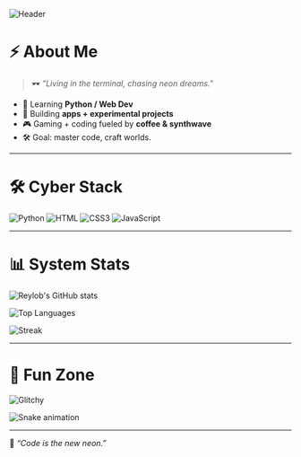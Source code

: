 <!-- Neon header -->
![Header](https://capsule-render.vercel.app/api?type=waving&color=0:ff00ff,100:00ffff&height=200&section=header&text=Reylob%20👾&fontSize=45&fontColor=0d0d0d&animation=twinkling&fontAlignY=35)

# ⚡ About Me
> 🕶️ *"Living in the terminal, chasing neon dreams."*  
- 🌱 Learning **Python / Web Dev**  
- 💾 Building **apps + experimental projects**  
- 🎮 Gaming + coding fueled by **coffee & synthwave**  
- 🛠 Goal: master code, craft worlds.  

---

# 🛠 Cyber Stack
![Python](https://img.shields.io/badge/Python-ff00ff?style=for-the-badge&logo=python&logoColor=white)
![HTML](https://img.shields.io/badge/HTML5-00ffff?style=for-the-badge&logo=html5&logoColor=black)
![CSS3](https://img.shields.io/badge/CSS3-ff00ff?style=for-the-badge&logo=css3&logoColor=black)
![JavaScript](https://img.shields.io/badge/JavaScript-00ffff?style=for-the-badge&logo=javascript&logoColor=black)

---

# 📊 System Stats
![Reylob's GitHub stats](https://github-readme-stats.vercel.app/api?username=reylob&show_icons=true&bg_color=0d0d0d&title_color=ff00ff&icon_color=00ffff&text_color=ffffff&hide_border=true)  

![Top Languages](https://github-readme-stats.vercel.app/api/top-langs/?username=reylob&layout=compact&bg_color=0d0d0d&title_color=00ffff&text_color=ffffff&hide_border=true)  

![Streak](https://github-readme-streak-stats.herokuapp.com/?user=reylob&background=0d0d0d&ring=ff00ff&fire=00ffff&currStreakLabel=ffffff&hide_border=true)

---

# 🎨 Fun Zone
![Glitchy](https://readme-typing-svg.herokuapp.com?font=Share+Tech+Mono&size=22&duration=3000&pause=1000&color=00FFFF&center=true&vCenter=true&width=435&lines=print(%22Welcome+to+my+Matrix%22);while(true){code++;})  

![Snake animation](https://github.com/reylob/reylob/blob/output/github-contribution-grid-snake.svg)

---

🔮 *“Code is the new neon.”*
